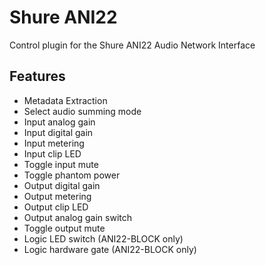 # Shure ANI22

Control plugin for the Shure ANI22 Audio Network Interface

## Features

- Metadata Extraction
- Select audio summing mode
- Input analog gain
- Input digital gain
- Input metering
- Input clip LED
- Toggle input mute
- Toggle phantom power
- Output digital gain
- Output metering
- Output clip LED
- Output analog gain switch
- Toggle output mute
- Logic LED switch (ANI22-BLOCK only)
- Logic hardware gate (ANI22-BLOCK only)
